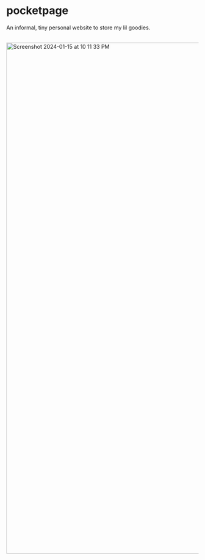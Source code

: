 # pocketpage
An informal, tiny personal website to store my lil goodies.<br><br>

<img width="1339" alt="Screenshot 2024-01-15 at 10 11 33 PM" src="https://github.com/PocketRice/pocketpage/assets/79682953/80ab16e4-ff43-4c8a-8749-ed6f72a56237">
